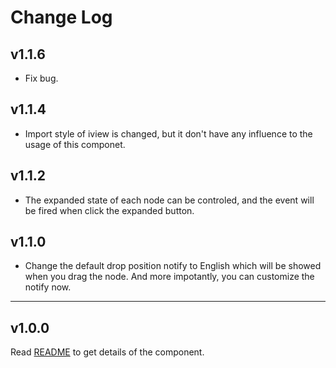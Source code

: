 # Change Log

## v1.1.6
- Fix bug.

## v1.1.4
- Import style of iview is changed, but it don't have any influence to the usage of this componet.

## v1.1.2
- The expanded state of each node can be controled, and the event will be fired when click the expanded button.

## v1.1.0
- Change the default drop position notify to English which will be showed when you drag the node. And more impotantly, you can customize the notify now.

-----
## v1.0.0
Read <a href="./README.en-gb.md">README</a> to get details of the component.
